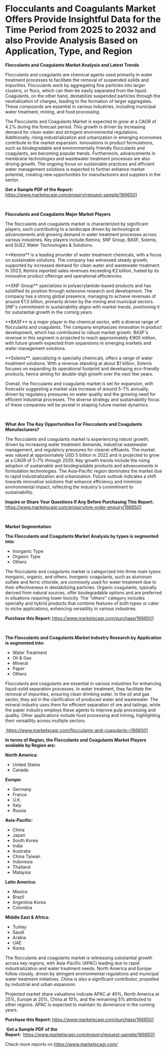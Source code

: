 <p><h1>Flocculants and Coagulants Market Offers Provide Insightful Data for the Time Period from 2025 to 2032 and also Provide Analysis Based on Application, Type, and Region</h1></p><p><strong>Flocculants and Coagulants Market Analysis and Latest Trends</strong></p>
<p><p>Flocculants and coagulants are chemical agents used primarily in water treatment processes to facilitate the removal of suspended solids and impurities. Flocculants work by aggregating fine particles into larger clusters, or flocs, which can then be easily separated from the liquid. Coagulants, on the other hand, destabilize suspended particles through the neutralization of charges, leading to the formation of larger aggregates. These compounds are essential in various industries, including municipal water treatment, mining, and food processing.</p><p>The Flocculants and Coagulants Market is expected to grow at a CAGR of 4.2% during the forecast period. This growth is driven by increasing demand for clean water and stringent environmental regulations. Additionally, rising industrialization and urbanization in emerging economies contribute to the market expansion. Innovations in product formulations, such as biodegradable and environmentally friendly flocculants and coagulants, are becoming popular trends. Furthermore, advancements in membrane technologies and wastewater treatment processes are also driving growth. The ongoing focus on sustainable practices and efficient water management solutions is expected to further enhance market potential, creating new opportunities for manufacturers and suppliers in the sector.</p></p>
<p><strong>Get a Sample PDF of the Report:&nbsp;</strong> <a href="https://www.marketscagr.com/enquiry/request-sample/1666501?utm_campaign=2460&utm_medium=2&utm_source=Github&utm_content=ia&utm_term=06032025&utm_id=flocculants-and-coagulants">https://www.marketscagr.com/enquiry/request-sample/1666501</a></p>
<p>&nbsp;</p>
<p><strong>Flocculants and Coagulants Major Market Players</strong></p>
<p><p>The flocculants and coagulants market is characterized by significant players, each contributing to a landscape driven by technological advancements and growing demand in water treatment processes across various industries. Key players include Kemira, SNF Group, BASF, Solenis, and SUEZ Water Technologies & Solutions.</p><p>**Kemira** is a leading provider of water treatment chemicals, with a focus on sustainable solutions. The company has witnessed steady growth, supported by increased demand for clean water and wastewater treatment. In 2023, Kemira reported sales revenues exceeding €2 billion, fueled by its innovative product offerings and operational efficiencies.</p><p>**SNF Group** specializes in polyacrylamide-based products and has solidified its position through extensive research and development. The company has a strong global presence, managing to achieve revenues of around €1.5 billion, primarily driven by the mining and municipal sectors. SNF's commitment to sustainability aligns with market trends, positioning it for substantial growth in the coming years.</p><p>**BASF** is a major player in the chemical sector, with a diverse range of flocculants and coagulants. The company emphasizes innovation in product development, which has contributed to robust market growth. BASF's revenue in this segment is projected to reach approximately €900 million, with future growth expected from expansions in emerging markets and water management solutions.</p><p>**Solenis**, specializing in specialty chemicals, offers a range of water treatment solutions. With a revenue standing at about $1 billion, Solenis focuses on expanding its operational footprint and developing eco-friendly products, hence aiming for double-digit growth over the next few years.</p><p>Overall, the flocculants and coagulants market is set for expansion, with forecasts suggesting a market size increase of around 5-7% annually, driven by regulatory pressures on water quality and the growing need for efficient industrial processes. The diverse strategy and sustainability focus of these companies will be pivotal in shaping future market dynamics.</p></p>
<p>&nbsp;</p>
<p><strong>What Are The Key Opportunities For Flocculants and Coagulants Manufacturers?</strong></p>
<p><p>The flocculants and coagulants market is experiencing robust growth, driven by increasing water treatment demands, industrial wastewater management, and regulatory pressures for cleaner effluents. The market was valued at approximately USD 5 billion in 2022 and is projected to grow at a CAGR of 5-7% through 2030. Key growth trends include the rising adoption of sustainable and biodegradable products and advancements in formulation technologies. The Asia-Pacific region dominates the market due to rapid industrialization and urbanization. Future outlook indicates a shift towards innovative solutions that enhance efficiency and minimize environmental impact, reflecting the industry's commitment to sustainability.</p></p>
<p><strong>Inquire or Share Your Questions If Any Before Purchasing This Report:</strong> <a href="https://www.marketscagr.com/enquiry/pre-order-enquiry/1666501?utm_campaign=2460&utm_medium=2&utm_source=Github&utm_content=ia&utm_term=06032025&utm_id=flocculants-and-coagulants">https://www.marketscagr.com/enquiry/pre-order-enquiry/1666501</a></p>
<p>&nbsp;</p>
<p><strong>Market Segmentation</strong></p>
<p><strong>The Flocculants and Coagulants Market Analysis by types is segmented into:</strong></p>
<p><ul><li>Inorganic Type</li><li>Organic Type</li><li>Others</li></ul></p>
<p><p>The flocculants and coagulants market is categorized into three main types: inorganic, organic, and others. Inorganic coagulants, such as aluminum sulfate and ferric chloride, are commonly used for water treatment due to their effectiveness in destabilizing particles. Organic coagulants, typically derived from natural sources, offer biodegradable options and are preferred in situations requiring lower toxicity. The "others" category includes specialty and hybrid products that combine features of both types or cater to niche applications, enhancing versatility in various industries.</p></p>
<p><strong>Purchase this Report:&nbsp;</strong><a href="https://www.marketscagr.com/purchase/1666501?utm_campaign=2460&utm_medium=2&utm_source=Github&utm_content=ia&utm_term=06032025&utm_id=flocculants-and-coagulants">https://www.marketscagr.com/purchase/1666501</a></p>
<p>&nbsp;</p>
<p><strong>The Flocculants and Coagulants Market Industry Research by Application is segmented into:</strong></p>
<p><ul><li>Water Treatment</li><li>Oil & Gas</li><li>Mineral</li><li>Paper</li><li>Others</li></ul></p>
<p><p>Flocculants and coagulants are essential in various industries for enhancing liquid-solid separation processes. In water treatment, they facilitate the removal of impurities, ensuring clean drinking water. In the oil and gas sector, they aid in the clarification of produced water and wastewater. The mineral industry uses them for efficient separation of ore and tailings, while the paper industry employs these agents to improve pulp processing and quality. Other applications include food processing and mining, highlighting their versatility across multiple sectors.</p></p>
<p><a href="https://www.marketscagr.com/flocculants-and-coagulants-r1666501?utm_campaign=2460&utm_medium=2&utm_source=Github&utm_content=ia&utm_term=06032025&utm_id=flocculants-and-coagulants">&nbsp;https://www.marketscagr.com/flocculants-and-coagulants-r1666501</a></p>
<p><strong>In terms of Region, the Flocculants and Coagulants Market Players available by Region are:</strong></p>
<p>
    <p> <strong> North America: </strong>
        <ul>
            <li>United States</li>
            <li>Canada</li>
        </ul>
        </p> 
    <p> <strong> Europe: </strong>
        <ul>
            <li>Germany</li>
            <li>France</li>
            <li>U.K.</li>
            <li>Italy</li>
            <li>Russia</li>
        </ul>
        </p> 
    <p> <strong> Asia-Pacific: </strong>
        <ul>
            <li>China</li>
            <li>Japan</li>
            <li>South Korea</li>
            <li>India</li>
            <li>Australia</li>
            <li>China Taiwan</li>
            <li>Indonesia</li>
            <li>Thailand</li>
            <li>Malaysia</li>
        </ul>
        </p> 
    <p> <strong> Latin America: </strong>
        <ul>
            <li>Mexico</li>
            <li>Brazil</li>
            <li>Argentina Korea</li>
            <li>Colombia</li>
        </ul>
        </p> 
    <p> <strong> Middle East & Africa: </strong>
        <ul>
            <li>Turkey</li>
            <li>Saudi</li>
            <li>Arabia</li>
            <li>UAE</li>
            <li>Korea</li>
        </ul>
    </p>
    </p>
<p><p>The flocculants and coagulants market is witnessing substantial growth across key regions, with Asia-Pacific (APAC) leading due to rapid industrialization and water treatment needs. North America and Europe follow closely, driven by stringent environmental regulations and municipal water treatment initiatives. China is also a significant contributor, propelled by industrial and urban expansion. </p><p>Projected market share valuations indicate APAC at 40%, North America at 25%, Europe at 20%, China at 10%, and the remaining 5% attributed to other regions. APAC is expected to maintain its dominance in the coming years.</p></p>
<p><strong>Purchase this Report: </strong><a href="https://www.marketscagr.com/purchase/1666501?utm_campaign=2460&utm_medium=2&utm_source=Github&utm_content=ia&utm_term=06032025&utm_id=flocculants-and-coagulants">https://www.marketscagr.com/purchase/1666501</a></p>
<p>&nbsp;<strong>Get a Sample PDF of the Report:&nbsp;&nbsp;</strong><a href="https://www.marketscagr.com/enquiry/request-sample/1666501?utm_campaign=2460&utm_medium=2&utm_source=Github&utm_content=ia&utm_term=06032025&utm_id=flocculants-and-coagulants">https://www.marketscagr.com/enquiry/request-sample/1666501</a></p>
<p><strong></strong></p>
<p>Check more reports on <a href="https://www.marketscagr.com/?utm_campaign=2460&utm_medium=2&utm_source=Github&utm_content=ia&utm_term=06032025&utm_id=flocculants-and-coagulants">https://www.marketscagr.com/</a></p>